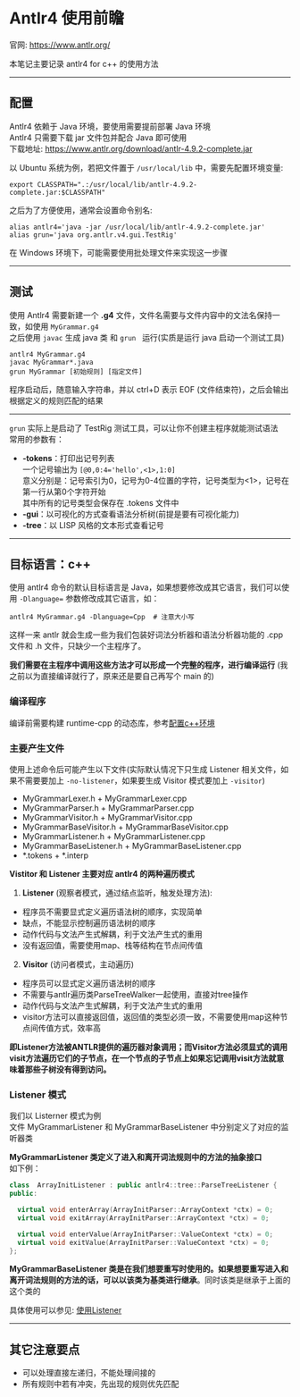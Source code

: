 # Antlr4 使用前瞻  
官网: https://www.antlr.org/  

本笔记主要记录 antlr4 for c++ 的使用方法  

----------------

## 配置  
Antlr4 依赖于 Java 环境，要使用需要提前部署 Java 环境  
Antlr4 只需要下载 jar 文件包并配合 Java 即可使用  
下载地址: https://www.antlr.org/download/antlr-4.9.2-complete.jar  

以 Ubuntu 系统为例，若把文件置于 `/usr/local/lib` 中，需要先配置环境变量:  
``` Shell
export CLASSPATH=".:/usr/local/lib/antlr-4.9.2-complete.jar:$CLASSPATH"
```
之后为了方便使用，通常会设置命令别名:  
``` Shell
alias antlr4='java -jar /usr/local/lib/antlr-4.9.2-complete.jar'
alias grun='java org.antlr.v4.gui.TestRig'
```
在 Windows 环境下，可能需要使用批处理文件来实现这一步骤  

-------------

## 测试  
使用 Antlr4 需要新建一个 **.g4** 文件，文件名需要与文件内容中的文法名保持一致，如使用 `MyGrammar.g4`  
之后使用 `javac` 生成 java 类 和 `grun ` 运行(实质是运行 java 启动一个测试工具)  
``` Shell
antlr4 MyGrammar.g4
javac MyGrammar*.java
grun MyGrammar [初始规则] [指定文件]
```

程序启动后，随意输入字符串，并以 ctrl+D 表示 EOF (文件结束符)，之后会输出根据定义的规则匹配的结果  

---------

`grun` 实际上是启动了 TestRig 测试工具，可以让你不创建主程序就能测试语法  
常用的参数有：  
* **-tokens**：打印出记号列表  
  一个记号输出为 `[@0,0:4='hello',<1>,1:0]`  
  意义分别是：记号索引为0，记号为0-4位置的字符，记号类型为<1>，记号在第一行从第0个字符开始  
  其中所有的记号类型会保存在 .tokens 文件中  
* **-gui**：以可视化的方式查看语法分析树(前提是要有可视化能力)  
* **-tree**：以 LISP 风格的文本形式查看记号  

-------

## 目标语言：c++
使用 antlr4 命令的默认目标语言是 Java，如果想要修改成其它语言，我们可以使用 `-Dlanguage=` 参数修改成其它语言，如：  
``` Shell
antlr4 MyGrammar.g4 -Dlanguage=Cpp  # 注意大小写
```

这样一来 antlr 就会生成一些为我们包装好词法分析器和语法分析器功能的 .cpp 文件和 .h 文件，只缺少一个主程序了。  

**我们需要在主程序中调用这些方法才可以形成一个完整的程序，进行编译运行** (我之前以为直接编译就行了，原来还是要自己再写个 main 的)  

### 编译程序
编译前需要构建 runtime-cpp 的动态库，参考[配置c++环境](配置c++环境.md)

### 主要产生文件

使用上述命令后可能产生以下文件(实际默认情况下只生成 Listener 相关文件，如果不需要要加上 `-no-listener`，如果要生成 Visitor 模式要加上 `-visitor`)
* MyGrammarLexer.h + MyGrammarLexer.cpp  
* MyGrammarParser.h + MyGrammarParser.cpp  
* MyGrammarVisitor.h + MyGrammarVisitor.cpp  
* MyGrammarBaseVisitor.h + MyGrammarBaseVisitor.cpp  
* MyGrammarListener.h + MyGrammarListener.cpp  
* MyGrammarBaseListener.h + MyGrammarBaseListener.cpp  
* \*.tokens + \*.interp

**Vistitor 和 Listener 主要对应 antlr4 的两种遍历模式**  

1. **Listener** (观察者模式，通过结点监听，触发处理方法):  
  * 程序员不需要显式定义遍历语法树的顺序，实现简单  
  * 缺点，不能显示控制遍历语法树的顺序  
  * 动作代码与文法产生式解耦，利于文法产生式的重用  
  * 没有返回值，需要使用map、栈等结构在节点间传值  
2. **Visitor** (访问者模式，主动遍历)
  * 程序员可以显式定义遍历语法树的顺序  
  * 不需要与antlr遍历类ParseTreeWalker一起使用，直接对tree操作  
  * 动作代码与文法产生式解耦，利于文法产生式的重用  
  * visitor方法可以直接返回值，返回值的类型必须一致，不需要使用map这种节点间传值方式，效率高  

**即Listener方法被ANTLR提供的遍历器对象调用；而Visitor方法必须显式的调用visit方法遍历它们的子节点，在一个节点的子节点上如果忘记调用visit方法就意味着那些子树没有得到访问。**

### Listener 模式
我们以 Listerner 模式为例  
文件 MyGrammarListener 和 MyGrammarBaseListener 中分别定义了对应的监听器类  

**MyGrammarListener 类定义了进入和离开词法规则中的方法的抽象接口**  
如下例：  

``` c++
class  ArrayInitListener : public antlr4::tree::ParseTreeListener {
public:

  virtual void enterArray(ArrayInitParser::ArrayContext *ctx) = 0;
  virtual void exitArray(ArrayInitParser::ArrayContext *ctx) = 0;

  virtual void enterValue(ArrayInitParser::ValueContext *ctx) = 0;
  virtual void exitValue(ArrayInitParser::ValueContext *ctx) = 0;
};
```

**MyGrammarBaseListener 类是在我们想要重写时使用的。如果想要重写进入和离开词法规则的方法的话，可以以该类为基类进行继承**。同时该类是继承于上面的这个类的  

具体使用可以参见: [使用Listener](使用Listener.md)

------------

## 其它注意要点
* 可以处理直接左递归，不能处理间接的  
* 所有规则中若有冲突，先出现的规则优先匹配  
